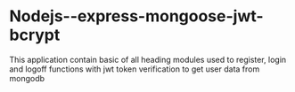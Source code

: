 # Nodejs--express-mongoose-jwt-bcrypt
This application contain basic of all heading modules used to register, login and logoff functions with jwt token verification to get user data from mongodb 

